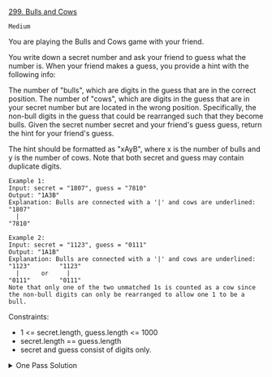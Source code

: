 [299. Bulls and Cows](https://leetcode.com/problems/bulls-and-cows/)

`Medium`

You are playing the Bulls and Cows game with your friend.

You write down a secret number and ask your friend to guess what the number is. When your friend makes a guess, you provide a hint with the following info:

The number of "bulls", which are digits in the guess that are in the correct position.
The number of "cows", which are digits in the guess that are in your secret number but are located in the wrong position. Specifically, the non-bull digits in the guess that could be rearranged such that they become bulls.
Given the secret number secret and your friend's guess guess, return the hint for your friend's guess.

The hint should be formatted as "xAyB", where x is the number of bulls and y is the number of cows. Note that both secret and guess may contain duplicate digits.

```
Example 1:
Input: secret = "1807", guess = "7810"
Output: "1A3B"
Explanation: Bulls are connected with a '|' and cows are underlined:
"1807"
  |
"7810"

Example 2:
Input: secret = "1123", guess = "0111"
Output: "1A1B"
Explanation: Bulls are connected with a '|' and cows are underlined:
"1123"        "1123"
  |      or     |
"0111"        "0111"
Note that only one of the two unmatched 1s is counted as a cow since the non-bull digits can only be rearranged to allow one 1 to be a bull.
```

Constraints:

- 1 <= secret.length, guess.length <= 1000
- secret.length == guess.length
- secret and guess consist of digits only.

<details>
<summary>One Pass Solution</summary>


```java
// https://leetcode.com/problems/bulls-and-cows/discuss/74621/One-pass-Java-solution

public String getHint(String secret, String guess) {
    int bulls = 0;
    int cows = 0;
    int[] numbers = new int[10];
    for (int i = 0; i<secret.length(); i++) {
        int s = Character.getNumericValue(secret.charAt(i));
        int g = Character.getNumericValue(guess.charAt(i));
        if (s == g) bulls++;
        else {
            if (numbers[s] < 0) cows++;
            if (numbers[g] > 0) cows++;
            numbers[s] ++;
            numbers[g] --;
        }
    }
    return bulls + "A" + cows + "B";
}

public String getHint(String secret, String guess) {
  int bulls = 0;
  int cows = 0;
  int[] numbers = new int[10];
  for (int i = 0; i<secret.length(); i++) {
      int s = Character.getNumericValue(secret.charAt(i));
      int g = Character.getNumericValue(guess.charAt(i));
      if (s == g) bulls++;
      else {
          if (numbers[s] < 0) cows++;
          if (numbers[g] > 0) cows++;
          numbers[s] ++;
          numbers[g] --;
      }
  }
  return bulls + "A" + cows + "B";
}
```
</details>